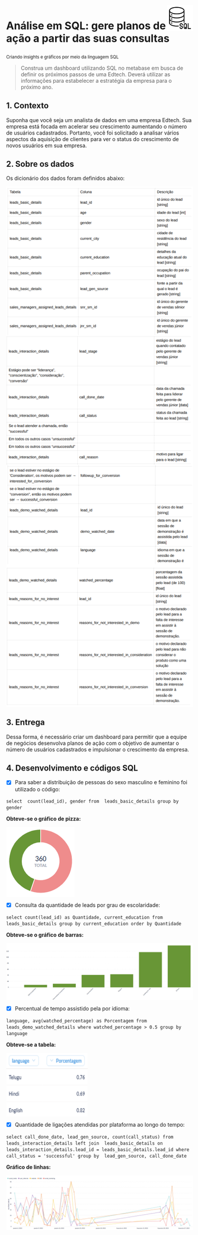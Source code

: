 <img align="right" width="70" height="70" src="images/icon_sql.png"/>

# Análise em SQL: gere planos de ação a partir das suas consultas
<sub> Criando insights e gráficos por meio da linguagem SQL </sub>

> Construa um dashboard utilizando SQL no metabase em busca de definir os próximos passos de uma Edtech. Deverá utilizar as informações para estabelecer a estratégia da empresa para o próximo ano.

## 1. Contexto

Suponha que você seja um analista de dados em uma empresa Edtech. Sua empresa está focada
em acelerar seu crescimento aumentando o número de usuários cadastrados.
Portanto, você foi solicitado a analisar vários aspectos da aquisição de clientes para ver o status
do crescimento de novos usuários em sua empresa.

## 2. Sobre os dados
Os dicionário dos dados foram definidos abaixo:

<img align="center" src="images/sql_1.png"/>

<img align="center" src="images/sql_2.png"/>

<img align="center" src="images/sql_3.png"/>

<img align="center" src="images/sql_4.png"/>

## 3. Entrega
Dessa forma, é necessário criar um dashboard para permitir que a equipe de
negócios desenvolva planos de ação com o objetivo de aumentar o número de usuários
cadastrados e impulsionar o crescimento da empresa.

## 4. Desenvolvimento e códigos SQL

- [x] Para saber a distribuição de pessoas do sexo masculino e feminino foi utilizado o código:

`select 
count(lead_id), gender
from 
leads_basic_details
group by 
gender`

**Obteve-se o gráfico de pizza:**

<img align="center" src="images/pizza_1.png"/>

- [x] Consulta da quantidade de leads por grau de escolaridade:

`select count(lead_id) as Quantidade, current_education
from leads_basic_details
group by current_education
order by Quantidade`

**Obteve-se o gráfico de barras:**
<br>

<img align="center" src="images/graph_1.png"/>

- [x] Percentual de tempo assistido pela por idioma:

`language, avg(watched_percentage) as Porcentagem
from leads_demo_watched_details
where watched_percentage > 0.5
group by language`

**Obteve-se a tabela:**
<br>

<img align="center" width="220" height="170" src="images/language_1.png"/>

- [x] Quantidade de ligações atendidas por plataforma ao longo do tempo:

`select call_done_date, lead_gen_source, count(call_status)
from leads_interaction_details
left join 
leads_basic_details on leads_interaction_details.lead_id = leads_basic_details.lead_id
where 
call_status = 'successful'
group by 
lead_gen_source, call_done_date`

**Gráfico de linhas:**

<img align="center" src="images/ligacoes_1.png"/>
